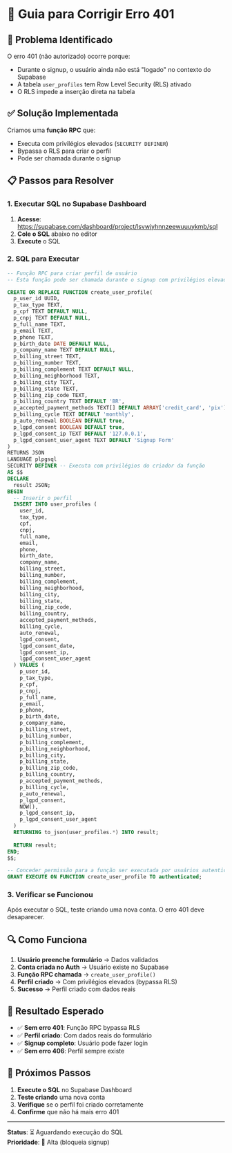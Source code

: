 # 🔧 Guia para Corrigir Erro 401

## 🚨 **Problema Identificado**

O erro 401 (não autorizado) ocorre porque:
- Durante o signup, o usuário ainda não está "logado" no contexto do Supabase
- A tabela `user_profiles` tem Row Level Security (RLS) ativado
- O RLS impede a inserção direta na tabela

## ✅ **Solução Implementada**

Criamos uma **função RPC** que:
- Executa com privilégios elevados (`SECURITY DEFINER`)
- Bypassa o RLS para criar o perfil
- Pode ser chamada durante o signup

## 📋 **Passos para Resolver**

### **1. Executar SQL no Supabase Dashboard**

1. **Acesse**: https://supabase.com/dashboard/project/lsvwjyhnnzeewuuuykmb/sql
2. **Cole o SQL** abaixo no editor
3. **Execute** o SQL

### **2. SQL para Executar**

```sql
-- Função RPC para criar perfil de usuário
-- Esta função pode ser chamada durante o signup com privilégios elevados

CREATE OR REPLACE FUNCTION create_user_profile(
  p_user_id UUID,
  p_tax_type TEXT,
  p_cpf TEXT DEFAULT NULL,
  p_cnpj TEXT DEFAULT NULL,
  p_full_name TEXT,
  p_email TEXT,
  p_phone TEXT,
  p_birth_date DATE DEFAULT NULL,
  p_company_name TEXT DEFAULT NULL,
  p_billing_street TEXT,
  p_billing_number TEXT,
  p_billing_complement TEXT DEFAULT NULL,
  p_billing_neighborhood TEXT,
  p_billing_city TEXT,
  p_billing_state TEXT,
  p_billing_zip_code TEXT,
  p_billing_country TEXT DEFAULT 'BR',
  p_accepted_payment_methods TEXT[] DEFAULT ARRAY['credit_card', 'pix'],
  p_billing_cycle TEXT DEFAULT 'monthly',
  p_auto_renewal BOOLEAN DEFAULT true,
  p_lgpd_consent BOOLEAN DEFAULT true,
  p_lgpd_consent_ip TEXT DEFAULT '127.0.0.1',
  p_lgpd_consent_user_agent TEXT DEFAULT 'Signup Form'
)
RETURNS JSON
LANGUAGE plpgsql
SECURITY DEFINER -- Executa com privilégios do criador da função
AS $$
DECLARE
  result JSON;
BEGIN
  -- Inserir o perfil
  INSERT INTO user_profiles (
    user_id,
    tax_type,
    cpf,
    cnpj,
    full_name,
    email,
    phone,
    birth_date,
    company_name,
    billing_street,
    billing_number,
    billing_complement,
    billing_neighborhood,
    billing_city,
    billing_state,
    billing_zip_code,
    billing_country,
    accepted_payment_methods,
    billing_cycle,
    auto_renewal,
    lgpd_consent,
    lgpd_consent_date,
    lgpd_consent_ip,
    lgpd_consent_user_agent
  ) VALUES (
    p_user_id,
    p_tax_type,
    p_cpf,
    p_cnpj,
    p_full_name,
    p_email,
    p_phone,
    p_birth_date,
    p_company_name,
    p_billing_street,
    p_billing_number,
    p_billing_complement,
    p_billing_neighborhood,
    p_billing_city,
    p_billing_state,
    p_billing_zip_code,
    p_billing_country,
    p_accepted_payment_methods,
    p_billing_cycle,
    p_auto_renewal,
    p_lgpd_consent,
    NOW(),
    p_lgpd_consent_ip,
    p_lgpd_consent_user_agent
  )
  RETURNING to_json(user_profiles.*) INTO result;
  
  RETURN result;
END;
$$;

-- Conceder permissão para a função ser executada por usuários autenticados
GRANT EXECUTE ON FUNCTION create_user_profile TO authenticated;
```

### **3. Verificar se Funcionou**

Após executar o SQL, teste criando uma nova conta. O erro 401 deve desaparecer.

## 🔍 **Como Funciona**

1. **Usuário preenche formulário** → Dados validados
2. **Conta criada no Auth** → Usuário existe no Supabase
3. **Função RPC chamada** → `create_user_profile()`
4. **Perfil criado** → Com privilégios elevados (bypassa RLS)
5. **Sucesso** → Perfil criado com dados reais

## 🎯 **Resultado Esperado**

- ✅ **Sem erro 401**: Função RPC bypassa RLS
- ✅ **Perfil criado**: Com dados reais do formulário
- ✅ **Signup completo**: Usuário pode fazer login
- ✅ **Sem erro 406**: Perfil sempre existe

## 🚀 **Próximos Passos**

1. **Execute o SQL** no Supabase Dashboard
2. **Teste criando** uma nova conta
3. **Verifique** se o perfil foi criado corretamente
4. **Confirme** que não há mais erro 401

---

**Status**: ⏳ Aguardando execução do SQL  
**Prioridade**: 🔴 Alta (bloqueia signup)


